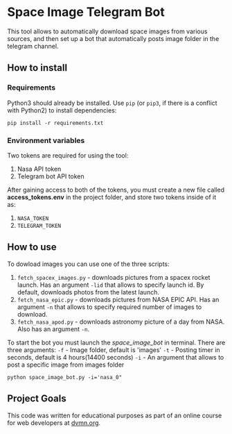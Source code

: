# Space Image Telegram Bot

This tool allows to automatically download space images from various sources, and then set up a bot that automatically posts image folder in the telegram channel.

## How to install

### Requirements 

Python3 should already be installed. 
Use `pip` (or `pip3`, if there is a conflict with Python2) to install dependencies:
```
pip install -r requirements.txt
```

### Environment variables

Two tokens are required for using the tool:
1. Nasa API token
2. Telegram bot API token

After gaining access to both of the tokens, you must create a new file called **access_tokens.env** in the project folder, and store two tokens inside of it as:
1. `NASA_TOKEN`
2. `TELEGRAM_TOKEN`

## How to use

To dowload images you can use one of the three scripts:
1. `fetch_spacex_images.py` - downloads pictures from a spacex rocket launch. Has an argument `-lid` that allows to specify launch id. By default, downloads photos from the latest launch.
2. `fetch_nasa_epic.py` - downloads pictures from NASA EPIC API. Has an argument `-n` that allows to specify required number of images to download.
3. `fetch_nasa_apod.py` - downloads astronomy picture of a day from NASA. Also has an argument `-n`.

To start the bot you must launch the *space_image_bot* in terminal. There are three arguments:
`-f` - Image folder, default is 'images'
`-t` - Posting timer in seconds, default is 4 hours(14400 seconds)
`-i` - An argument that allows to post a specific image from images folder
```
python space_image_bot.py -i='nasa_0"
```

## Project Goals

This code was written for educational purposes as part of an online course for web developers at [dvmn.org](https://dvmn.org/).
